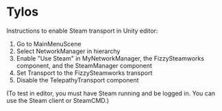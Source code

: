# Tylos

Instructions to enable Steam transport in Unity editor:
1. Go to MainMenuScene
2. Select NetworkManager in hierarchy
3. Enable "Use Steam" in MyNetworkManager, the FizzySteamworks component, and the SteamManager component
4. Set Transport to the FizzySteamworks transport
5. Disable the TelepathyTransport component

(To test in editor, you must have Steam running and be logged in. You can use the Steam client or SteamCMD.)

